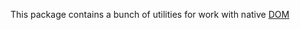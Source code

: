 This package contains a bunch of utilities for work with native [DOM](https://developer.mozilla.org/en-US/docs/Web/API/Document_Object_Model/Introduction)
